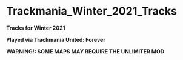 # Trackmania_Winter_2021_Tracks

<p><b>Tracks for Winter 2021</b></b>

<p><b>Played via Trackmania United: Forever</b></p>

<p><b>WARNING!: SOME MAPS MAY REQUIRE THE UNLIMITER MOD</b></p>
